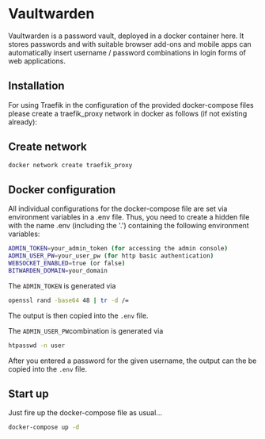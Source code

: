 # Vaultwarden

Vaultwarden is a password vault, deployed in a docker container here.
It stores passwords and with suitable browser add-ons and mobile apps
can automatically insert username / password combinations in login
forms of web applications.

## Installation

For using Traefik in the configuration of the provided docker-compose files
please create a traefik_proxy network in docker as follows (if not
existing already):

## Create network

```bash
docker network create traefik_proxy
```

## Docker configuration

All individual configurations for the docker-compose file are set via
environment variables in a .env file. Thus, you need to create a hidden
file with the name .env (including the '.') containing the following
environment variables:

```bash
ADMIN_TOKEN=your_admin_token (for accessing the admin console)
ADMIN_USER_PW=your_user_pw (for http basic authentication)
WEBSOCKET_ENABLED=true (or false)
BITWARDEN_DOMAIN=your_domain
```

The ```ADMIN_TOKEN``` is generated via

```bash
openssl rand -base64 48 | tr -d /=
```

The output is then copied into the ```.env``` file.

The ```ADMIN_USER_PW```combination is generated via

```bash
htpasswd -n user
```

After you entered a password for the given username, the output
can the be copied into the ```.env``` file.

## Start up

Just fire up the docker-compose file as usual...

````bash
docker-compose up -d
````
